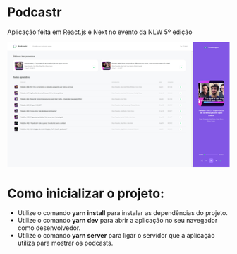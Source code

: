 # Podcastr

Aplicação feita em React.js e Next no evento da NLW 5º edição

![Podcastr](https://github.com/DiegoSouza7/Podcastr/blob/main/Podcastr.png)

# Como inicializar o projeto:

- Utilize o comando **yarn install** para instalar as dependências do projeto.
- Utilize o comando **yarn dev** para abrir a aplicação no seu navegador como desenvolvedor.
- Utilize o comando **yarn server** para ligar o servidor que a aplicação utiliza para mostrar os podcasts.
